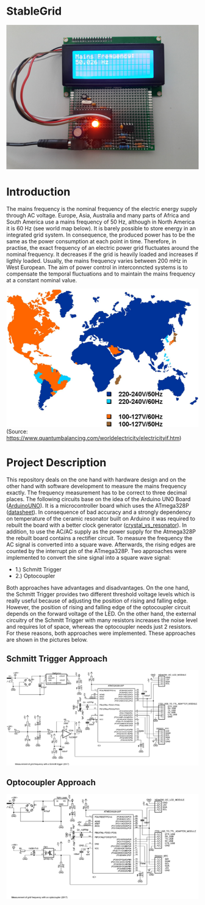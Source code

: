 # StableGrid

![Hardware](https://github.com/franzpl/StableGrid/blob/master/doc_pictures/hardware_schmitt_trigger.jpg)

# Introduction

The mains frequency is the nominal frequency of the electric energy supply through AC voltage. Europe, Asia, Australia and many parts of Africa and South America use a mains frequency of 50 Hz, although in North America it is 60 Hz (see world map below). It is barely possible to store energy in an integrated grid system. In consequence, the produced power has to be the same as the power consumption at each point in time. Therefore, in practise, the exact frequency of an electric power grid fluctuates around the nominal frequency. It decreases if the grid is heavily loaded and increases if ligthly loaded. Usually, the mains frequency varies between 200 mHz in West European. The aim of power control in interconncted systems is to compensate the temporal fluctuations and to maintain the mains frequency at a constant nominal value. 

![World Map Mains Frequencies](https://github.com/franzpl/StableGrid/blob/master/doc_pictures/worldmap_mains_frequencies_and_voltages.jpg)
(Source: https://www.quantumbalancing.com/worldelectricity/electricityif.htm)

# Project Description

This repository deals on the one hand with hardware design and on the other hand with software development to measure the mains frequency exactly. The frequency measurement has to be correct to three decimal places. The following circuits base on the idea of the Arduino UNO Board ([ArduinoUNO](https://www.arduino.cc/en/Main/arduinoBoardUno)). It is a microcontroller board which uses the ATmega328P ([datasheet](http://www.atmel.com/images/Atmel-8271-8-bit-AVR-Microcontroller-ATmega48A-48PA-88A-88PA-168A-168PA-328-328P_datasheet_Complete.pdf)). In consequence of bad accuracy and a strongly dependency on temperature of the ceramic resonator built on Arduino it was required to rebuilt the board with a better clock generator ([crystal_vs_resonator](https://forum.arduino.cc/index.php?topic=60662.0)). In addition, to use the AC/AC supply as the power supply for the Atmega328P the rebuilt board contains a rectifier circuit. To measure the frequency the AC signal is converted into a square wave. Afterwards, the rising edges are counted by the interrupt pin of the ATmega328P. Two approaches were implemented to convert the sine signal into a square wave signal: 

* 1.) Schmitt Trigger
* 2.) Optocoupler

Both approaches have advantages and disadvantages. On the one hand, the Schmitt Trigger provides two different threshold voltage levels which is really useful because of adjusting the position of rising and falling edge. However, the position of rising and falling edge of the optocoupler circuit depends on the forward voltage of the LED.  On the other hand, the external circuitry of the Schmitt Trigger with many resistors increases the noise level and requires lot of space, whereas the optocoupler needs just 2 resistors. For these reasons, both approaches were implemented. These approaches are shown in the pictures below. 

## Schmitt Trigger Approach


![Schmitt Trigger](https://github.com/franzpl/StableGrid/blob/master/doc_pictures/stable_grid_schmitt_trigger.png)

## Optocoupler Approach


![Optocoupler](https://github.com/franzpl/StableGrid/blob/master/doc_pictures/stable_grid_optocoupler.png)

